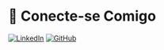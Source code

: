 # 🔗 Conecte-se Comigo

[![LinkedIn](https://img.shields.io/badge/LinkedIn-0077B5?style=for-the-badge&logo=linkedin&logoColor=white)](https://www.linkedin.com/in/bernardoenock)
[![GitHub](https://img.shields.io/badge/GitHub-100000?style=for-the-badge&logo=github&logoColor=white)](https://github.com/bernardoenock)